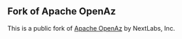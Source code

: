 ## Fork of Apache OpenAz

This is a public fork of [Apache OpenAz](https://github.com/apache/incubator-openaz) by NextLabs, Inc.
 